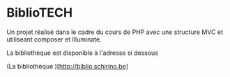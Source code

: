 # BiblioTECH

Un projet réalisé dans le cadre du cours de PHP avec une structure MVC et utiliseant composer et Illuminate.

La bibliothèque est disponible à l'adresse si dessous

(La bibliothèque )[http://biblio.schirino.be]
